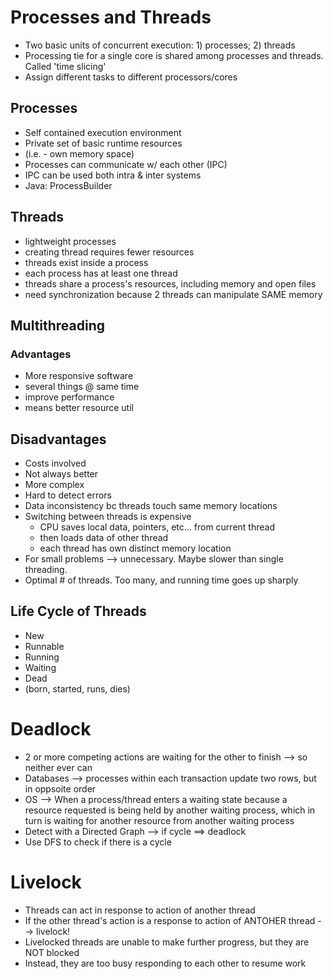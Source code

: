 # Processes and Threads
- Two basic units of concurrent execution: 1) processes; 2) threads
- Processing tie for a single core is shared among processes and threads. Called 'time slicing'
- Assign different tasks to different processors/cores

## Processes
- Self contained execution environment
- Private set of basic runtime resources
- (i.e. - own memory space)
- Processes can communicate w/ each other (IPC)
- IPC can be used both intra & inter systems
- Java: ProcessBuilder

## Threads
- lightweight processes
- creating thread requires fewer resources
- threads exist inside a process
- each process has at least one thread
- threads share a process's resources, including memory and open files
- need synchronization because 2 threads can manipulate SAME memory

## Multithreading

### Advantages
- More responsive software
- several things @ same time
- improve performance
- means better resource util

## Disadvantages
- Costs involved
- Not always better
- More complex
- Hard to detect errors
- Data inconsistency bc threads touch same memory locations
- Switching between threads is expensive
  * CPU saves local data, pointers, etc... from current thread
  * then loads data of other thread
  * each thread has own distinct memory location
- For small problems --> unnecessary. Maybe slower than single threading.
- Optimal # of threads. Too many, and running time goes up sharply


## Life Cycle of Threads
- New
- Runnable
- Running
- Waiting
- Dead
- (born, started, runs, dies)


# Deadlock
- 2 or more competing actions are waiting for the other to finish --> so neither ever can
- Databases --> processes within each transaction update two rows, but in oppsoite order
- OS --> When a process/thread enters a waiting state because a resource requested is being held by another waiting process, which in turn is waiting for another resource from another waiting process
- Detect with a Directed Graph --> if cycle ==> deadlock
- Use DFS to check if there is a cycle

# Livelock
- Threads can act in response to action of another thread
- If the other thread's action is a response to action of ANTOHER thread --> livelock!
- Livelocked threads are unable to make further progress, but they are NOT blocked
- Instead, they are too busy responding to each other to resume work

